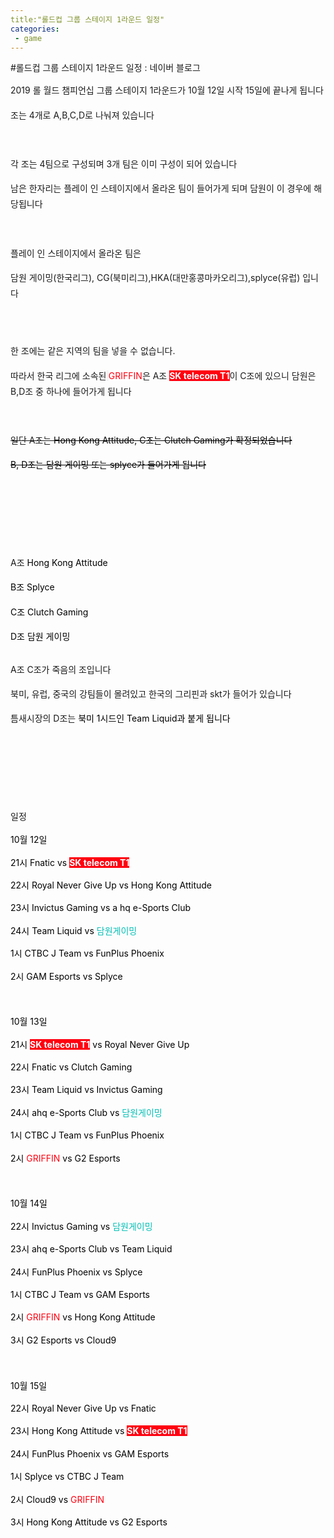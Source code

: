 ```yaml
---
title:"롤드컵 그룹 스테이지 1라운드 일정"
categories:
 - game
---
```

#롤드컵 그룹 스테이지 1라운드 일정 : 네이버 블로그
<div class="wrap_rabbit pcol2 _param(1) _postViewArea221672391557" id="post-view221672391557">
<!-- Rabbit HTML --><div class="se-viewer se-theme-default" lang="ko-KR">
<!-- SE_DOC_HEADER_END -->
<div class="se-main-container">
<div class="se-component se-text se-l-default" id="SE-71aa55e3-2ede-476f-8948-8bf5999d06c7">
<div class="se-component-content">
<div class="se-section se-section-text se-l-default">
<div class="se-module se-module-text"><!-- SE-TEXT { --><p class="se-text-paragraph se-text-paragraph-align-" id="SE-20a02802-eb3d-11e9-929d-f3df846334f9" style="line-height:1.8;"><span class="se-fs- se-ff-" id="SE-77e7e80c-eb3d-11e9-929d-4b8be4fd9745" style="">2019 롤 월드 챔피언십 그룹 스테이지 1라운드가 10월 12일 시작 15일에 끝나게 됩니다</span></p><!-- } SE-TEXT --><!-- SE-TEXT { --><p class="se-text-paragraph se-text-paragraph-align-" id="SE-20a02803-eb3d-11e9-929d-97d877d73f23" style="line-height:1.8;"><span class="se-fs- se-ff-" id="SE-77e7e80d-eb3d-11e9-929d-f31af1de5583" style="">조는 4개로 A,B,C,D로 나눠져 있습니다 </span></p><!-- } SE-TEXT --><!-- SE-TEXT { --><p class="se-text-paragraph se-text-paragraph-align-" id="SE-20a02804-eb3d-11e9-929d-07f50946549b" style="line-height:1.8;"><span class="se-fs- se-ff-" id="SE-77e7e80e-eb3d-11e9-929d-af0fc8f73e2c" style="">​</span></p><!-- } SE-TEXT --><!-- SE-TEXT { --><p class="se-text-paragraph se-text-paragraph-align-" id="SE-20a02805-eb3d-11e9-929d-0944643af4a7" style="line-height:1.8;"><span class="se-fs- se-ff-" id="SE-77e7e80f-eb3d-11e9-929d-5781efabe1b5" style="">각 조는 4팀으로 구성되며 3개 팀은 이미 구성이 되어 있습니다</span></p><!-- } SE-TEXT --><!-- SE-TEXT { --><p class="se-text-paragraph se-text-paragraph-align-" id="SE-20a02806-eb3d-11e9-929d-ab12166d8c64" style="line-height:1.8;"><span class="se-fs- se-ff-" id="SE-77e80f20-eb3d-11e9-929d-27c8972e5969" style="">남은 한자리는 플레이 인 스테이지에서 올라온 팀이 들어가게 되며 담원이 이 경우에 해당됩니다</span></p><!-- } SE-TEXT --><!-- SE-TEXT { --><p class="se-text-paragraph se-text-paragraph-align-" id="SE-20a02807-eb3d-11e9-929d-99ae30c7d501" style="line-height:1.8;"><span class="se-fs- se-ff-" id="SE-77e80f21-eb3d-11e9-929d-67e6d52f59ef" style="">​</span></p><!-- } SE-TEXT --><!-- SE-TEXT { --><p class="se-text-paragraph se-text-paragraph-align-" id="SE-20a02808-eb3d-11e9-929d-cbf6cb04495c" style="line-height:1.8;"><span class="se-fs- se-ff-" id="SE-77e80f22-eb3d-11e9-929d-5b79bf29cbef" style="">플레이 인 스테이지에서 올라온 팀은 </span></p><!-- } SE-TEXT --><!-- SE-TEXT { --><p class="se-text-paragraph se-text-paragraph-align-" id="SE-6c4abba5-15ef-4bdb-908a-b59dc705cf25" style="line-height:1.8;"><span class="se-fs- se-ff-" id="SE-77e80f23-eb3d-11e9-929d-65e6fbdd8458" style="">담원 게이밍(한국리그), CG(북미리그),HKA(대만홍콩마카오리그),splyce(유럽) 입니다</span></p><!-- } SE-TEXT --></div>
</div>
</div>
</div> <div class="se-component se-image se-l-default" id="SE-07b746fe-3437-43e3-b722-5b05c1ab518e">
<div class="se-component-content se-component-content-fit">
<div class="se-section se-section-image se-l-default se-section-align-">
<a class="se-module se-module-image __se_image_link __se_link" data-linkdata='{"id" : "SE-07b746fe-3437-43e3-b722-5b05c1ab518e", "src" : "https://postfiles.pstatic.net/MjAxOTEwMDlfMTYx/MDAxNTcwNTYzNDQ4NzQ5.fd474Zq_fZUOTkt2z0WpUqko42OREfhI_d6gfhptuKog.RMljCR5lmJAgj2pGdZv8nK3F0q3yA40PjPTcjRN6XPMg.PNG.dls32208/image.png", "linkUse" : "false", "link" : ""}' data-linktype="img" href="#" onclick="return false;" style=" ">
<img alt="" class="se-image-resource" data-height="396" data-lazy-src="https://postfiles.pstatic.net/MjAxOTEwMDlfMTYx/MDAxNTcwNTYzNDQ4NzQ5.fd474Zq_fZUOTkt2z0WpUqko42OREfhI_d6gfhptuKog.RMljCR5lmJAgj2pGdZv8nK3F0q3yA40PjPTcjRN6XPMg.PNG.dls32208/image.png?type=w966" data-width="693" src="https://postfiles.pstatic.net/MjAxOTEwMDlfMTYx/MDAxNTcwNTYzNDQ4NzQ5.fd474Zq_fZUOTkt2z0WpUqko42OREfhI_d6gfhptuKog.RMljCR5lmJAgj2pGdZv8nK3F0q3yA40PjPTcjRN6XPMg.PNG.dls32208/image.png?type=w80_blur">
</img></a> </div>
</div>
</div> <div class="se-component se-text se-l-default" id="SE-ac03e6ab-ca1f-42fa-ba14-441f562df1b2">
<div class="se-component-content">
<div class="se-section se-section-text se-l-default">
<div class="se-module se-module-text"><!-- SE-TEXT { --><p class="se-text-paragraph se-text-paragraph-align-" id="SE-20a50a0b-eb3d-11e9-929d-6de3b72ade58" style="line-height:1.8;"><span class="se-fs- se-ff-" id="SE-77e83634-eb3d-11e9-929d-f7350dd0b8cd" style="">​</span></p><!-- } SE-TEXT --><!-- SE-TEXT { --><p class="se-text-paragraph se-text-paragraph-align-" id="SE-20a50a0c-eb3d-11e9-929d-e93d24cf6f8a" style="line-height:1.8;"><span class="se-fs- se-ff-" id="SE-77e85d45-eb3d-11e9-929d-2fc442f57a54" style="">한 조에는 같은 지역의 팀을 넣을 수 없습니다.</span></p><!-- } SE-TEXT --><!-- SE-TEXT { --><p class="se-text-paragraph se-text-paragraph-align-" id="SE-20a50a0d-eb3d-11e9-929d-a3b07d43feef" style="line-height:1.8;"><span class="se-fs- se-ff-" id="SE-77e85d46-eb3d-11e9-929d-7b4d14ba25c4" style="">따라서 한국 리그에 소속된</span><span class="se-fs- se-ff-system se-style-unset" id="SE-77e85d47-eb3d-11e9-929d-a18dc47883bf" style="color:#0275D8;background-color:#F5F5F5;"><b> </b></span><span class="se-fs-fs16 se-ff-" id="SE-77e85d48-eb3d-11e9-929d-d1b502c2b071" style="color:#FF0010;background-color:#FFFFFF;">GRIFFIN</span><span class="se-fs- se-ff-" id="SE-77e85d49-eb3d-11e9-929d-e9e5de2bd0fd" style="">은 A조 </span><span class="se-fs-fs16 se-ff-" id="SE-77e85d4a-eb3d-11e9-929d-2bb6f28435b2" style="color:#FFFFFF;background-color:#FF0010;"><b>SK telecom T1</b></span><span class="se-fs- se-ff-" id="SE-77e85d4b-eb3d-11e9-929d-3b08ae4355ca" style="">이 C조에 있으니 담원은 B,D조 중 하나에 들어가게 됩니다</span></p><!-- } SE-TEXT --><!-- SE-TEXT { --><p class="se-text-paragraph se-text-paragraph-align-" id="SE-20a50a0e-eb3d-11e9-929d-410149129579" style="line-height:1.8;"><span class="se-fs- se-ff-" id="SE-77e85d4c-eb3d-11e9-929d-b798c48ecc24" style="">​</span></p><!-- } SE-TEXT --><!-- SE-TEXT { --><p class="se-text-paragraph se-text-paragraph-align-" id="SE-20a50a0f-eb3d-11e9-929d-b997b8c5a654" style="line-height:1.8;"><span class="se-fs- se-ff-" id="SE-77e85d4d-eb3d-11e9-929d-f9d2510a91cc" style=""><strike>일단 A조는 </strike></span><span class="se-fs-fs16 se-ff-" id="SE-77e85d4e-eb3d-11e9-929d-b55d8a2a691e" style="color:#000000;"><strike>Hong Kong Attitude, C조는 Clutch Gaming가 확정되었습니다</strike></span></p><!-- } SE-TEXT --><!-- SE-TEXT { --><p class="se-text-paragraph se-text-paragraph-align-" id="SE-20a50a10-eb3d-11e9-929d-37df49874ee2" style="line-height:1.8;"><span class="se-fs-fs16 se-ff-" id="SE-77e85d4f-eb3d-11e9-929d-01d834e04b3a" style="color:#000000;"><strike>B, D조는 담원 게이밍 또는 splyce가 들어가게 됩니다</strike></span></p><!-- } SE-TEXT --><!-- SE-TEXT { --><p class="se-text-paragraph se-text-paragraph-align-" id="SE-20a50a11-eb3d-11e9-929d-57d1dff13575" style="line-height:1.8;"><span class="se-fs- se-ff-" id="SE-77e85d50-eb3d-11e9-929d-d519aad2a6b6" style="">​</span></p><!-- } SE-TEXT --><!-- SE-TEXT { --><p class="se-text-paragraph se-text-paragraph-align-" id="SE-20a50a12-eb3d-11e9-929d-79eedc446b83" style="line-height:1.8;"><span class="se-fs- se-ff-" id="SE-77e85d51-eb3d-11e9-929d-01dd8ce02b9e" style="">​</span></p><!-- } SE-TEXT --><!-- SE-TEXT { --><p class="se-text-paragraph se-text-paragraph-align-" id="SE-20a50a13-eb3d-11e9-929d-8fa20771d9d7" style="line-height:1.8;"><span class="se-fs- se-ff-" id="SE-77e85d52-eb3d-11e9-929d-e34f98ef0acf" style="">​</span></p><!-- } SE-TEXT --><!-- SE-TEXT { --><p class="se-text-paragraph se-text-paragraph-align-" id="SE-20a50a14-eb3d-11e9-929d-d336a20123f3" style="line-height:1.8;"><span class="se-fs- se-ff-" id="SE-77e88463-eb3d-11e9-929d-433e46df05ed" style="">A조 </span><span class="se-fs-fs16 se-ff-" id="SE-77e88464-eb3d-11e9-929d-75d6b3ed34f7" style="color:#000000;">Hong Kong Attitude</span></p><!-- } SE-TEXT --><!-- SE-TEXT { --><p class="se-text-paragraph se-text-paragraph-align-" id="SE-20a50a15-eb3d-11e9-929d-d34af83818b7" style="line-height:1.8;"><span class="se-fs-fs16 se-ff-" id="SE-77e88465-eb3d-11e9-929d-6ba5382b7de4" style="color:#000000;">B조 Splyce</span></p><!-- } SE-TEXT --><!-- SE-TEXT { --><p class="se-text-paragraph se-text-paragraph-align-" id="SE-20a50a16-eb3d-11e9-929d-ed3eface855d" style="line-height:1.8;"><span class="se-fs-fs16 se-ff-" id="SE-77e88466-eb3d-11e9-929d-f924649b88f9" style="color:#000000;">C조 Clutch Gaming</span></p><!-- } SE-TEXT --><!-- SE-TEXT { --><p class="se-text-paragraph se-text-paragraph-align-" id="SE-c6334e14-556e-47b4-a807-0fb5eacf9996" style="line-height:1.8;"><span class="se-fs-fs16 se-ff-" id="SE-77e88467-eb3d-11e9-929d-35b9942f3983" style="color:#000000;">D조 담원 게이밍 </span></p><!-- } SE-TEXT --></div>
</div>
</div>
</div> <div class="se-component se-image se-l-default" id="SE-4b68ecd8-566f-499b-a4de-18f8108835cd">
<div class="se-component-content se-component-content-fit">
<div class="se-section se-section-image se-l-default se-section-align-">
<a class="se-module se-module-image __se_image_link __se_link" data-linkdata='{"id" : "SE-4b68ecd8-566f-499b-a4de-18f8108835cd", "src" : "https://ww.namu.la/s/14ae5a41848e75b7cb309245be8ec4e3324150a43c086ac5974ebd98aa416cfbce5491860111be3b3ca089bc9d196ce24c7ccadf1581d94db766476c8c737f48d90043008e0df1ee3f883ab046bccd6727fd57bddeeec6e13c362114dc792dfe", "linkUse" : "false", "link" : ""}' data-linktype="img" href="#" onclick="return false;" style=" ">
<img alt="" class="se-image-resource" src="https://ww.namu.la/s/14ae5a41848e75b7cb309245be8ec4e3324150a43c086ac5974ebd98aa416cfbce5491860111be3b3ca089bc9d196ce24c7ccadf1581d94db766476c8c737f48d90043008e0df1ee3f883ab046bccd6727fd57bddeeec6e13c362114dc792dfe">
</img></a> </div>
</div>
</div> <div class="se-component se-text se-l-default" id="SE-20a6b7f7-eb3d-11e9-929d-cbee240b3517">
<div class="se-component-content">
<div class="se-section se-section-text se-l-default">
<div class="se-module se-module-text"><!-- SE-TEXT { --><p class="se-text-paragraph se-text-paragraph-align-" id="SE-20a64299-eb3d-11e9-929d-e112ed50d06d" style="line-height:1.8;"><span class="se-fs-fs16 se-ff- se-decoration-unset" id="SE-77e8d288-eb3d-11e9-929d-e3cb3673fbf1" style="">A조 C조가 죽음의 조입니다</span></p><!-- } SE-TEXT --><!-- SE-TEXT { --><p class="se-text-paragraph se-text-paragraph-align-" id="SE-20a6429a-eb3d-11e9-929d-194337600392" style="line-height:1.8;"><span class="se-fs-fs16 se-ff- se-decoration-unset" id="SE-77e8d289-eb3d-11e9-929d-8dfb70cb0baf" style="">북미, 유럽, 중국의 강팀들이 몰려있고 한국의 그리핀과 skt가 들어가 있습니다</span></p><!-- } SE-TEXT --><!-- SE-TEXT { --><p class="se-text-paragraph se-text-paragraph-align-" id="SE-20a6429b-eb3d-11e9-929d-efdecaae6089" style="line-height:1.8;"><span class="se-fs-fs16 se-ff- se-decoration-unset" id="SE-77e8d28a-eb3d-11e9-929d-2d5972dcea19" style="">틈새시장의 D조는 </span><span class="se-fs-fs16 se-ff-" id="SE-77e8d28b-eb3d-11e9-929d-094fc8be6af4" style="color:#000000;">북미 1시드인 Team Liquid과 붙게 됩니다</span></p><!-- } SE-TEXT --><!-- SE-TEXT { --><p class="se-text-paragraph se-text-paragraph-align-" id="SE-20a6429c-eb3d-11e9-929d-65dedcc76ffa" style="line-height:1.8;"><span class="se-fs-fs16 se-ff-" id="SE-77e8d28c-eb3d-11e9-929d-7f8cb6199d6b" style="color:#000000;">​</span></p><!-- } SE-TEXT --><!-- SE-TEXT { --><p class="se-text-paragraph se-text-paragraph-align-" id="SE-20a6429d-eb3d-11e9-929d-a3ba2da15070" style="line-height:1.8;"><span class="se-fs-fs16 se-ff- se-decoration-unset" id="SE-77e8d28d-eb3d-11e9-929d-e9b5d2f34a20" style="">​</span></p><!-- } SE-TEXT --><!-- SE-TEXT { --><p class="se-text-paragraph se-text-paragraph-align-" id="SE-20a6429e-eb3d-11e9-929d-af45d77cdf29" style="line-height:1.8;"><span class="se-fs-fs16 se-ff- se-decoration-unset" id="SE-77e8d28e-eb3d-11e9-929d-3bcd514e27be" style="">​</span></p><!-- } SE-TEXT --><!-- SE-TEXT { --><p class="se-text-paragraph se-text-paragraph-align-" id="SE-20a6429f-eb3d-11e9-929d-9dec7e029338" style="line-height:1.8;"><span class="se-fs-fs16 se-ff- se-decoration-unset" id="SE-77e8d28f-eb3d-11e9-929d-2df6a44cb9e9" style="">일정 </span></p><!-- } SE-TEXT --><!-- SE-TEXT { --><p class="se-text-paragraph se-text-paragraph-align-justify" id="SE-20a642a0-eb3d-11e9-929d-0329d96fa4c1" style="line-height:1.6;"><span class="se-fs-fs16 se-ff-" id="SE-77e8d290-eb3d-11e9-929d-5b7f97bf0f09" style="color:#000000;">10월 12일</span></p><!-- } SE-TEXT --><!-- SE-TEXT { --><p class="se-text-paragraph se-text-paragraph-align-justify" id="SE-20a642a1-eb3d-11e9-929d-6164cac418f2" style="line-height:1.6;"><span class="se-fs-fs16 se-ff-" id="SE-77e8f9a1-eb3d-11e9-929d-c370469d0086" style="color:#000000;">21시 Fnatic vs </span><span class="se-fs-fs16 se-ff-" id="SE-77e8f9a2-eb3d-11e9-929d-014282ce57ac" style="color:#FFFFFF;background-color:#FF0010;"><b>SK telecom T1</b></span></p><!-- } SE-TEXT --><!-- SE-TEXT { --><p class="se-text-paragraph se-text-paragraph-align-justify" id="SE-20a642a2-eb3d-11e9-929d-1b5a20aa9894" style="line-height:1.6;"><span class="se-fs-fs16 se-ff-" id="SE-77e8f9a3-eb3d-11e9-929d-a589451bbebe" style="color:#000000;">22시 Royal Never Give Up vs  Hong Kong Attitude</span></p><!-- } SE-TEXT --><!-- SE-TEXT { --><p class="se-text-paragraph se-text-paragraph-align-justify" id="SE-20a642a3-eb3d-11e9-929d-df4d3c6ad166" style="line-height:1.6;"><span class="se-fs-fs16 se-ff-" id="SE-77e8f9a4-eb3d-11e9-929d-a59bb8433c37" style="color:#000000;">23시 Invictus Gaming vs a hq e-Sports Club</span></p><!-- } SE-TEXT --><!-- SE-TEXT { --><p class="se-text-paragraph se-text-paragraph-align-justify" id="SE-20a642a4-eb3d-11e9-929d-8df5ceff7439" style="line-height:1.6;"><span class="se-fs-fs16 se-ff-" id="SE-77e8f9a5-eb3d-11e9-929d-056bcea00637" style="color:#000000;">24시 Team Liquid vs </span><span class="se-fs-fs16 se-ff-" id="SE-77e8f9a6-eb3d-11e9-929d-d19ce69183b7" style="color:#00BFB5;">담원게이밍</span></p><!-- } SE-TEXT --><!-- SE-TEXT { --><p class="se-text-paragraph se-text-paragraph-align-justify" id="SE-20a642a5-eb3d-11e9-929d-6bed21545295" style="line-height:1.6;"><span class="se-fs-fs16 se-ff-" id="SE-77e8f9a7-eb3d-11e9-929d-659e30b2df75" style="color:#000000;">1시 CTBC J Team vs FunPlus Phoenix</span></p><!-- } SE-TEXT --><!-- SE-TEXT { --><p class="se-text-paragraph se-text-paragraph-align-justify" id="SE-20a642a6-eb3d-11e9-929d-a5907980c6d4" style="line-height:1.6;"><span class="se-fs-fs16 se-ff-" id="SE-77e8f9a8-eb3d-11e9-929d-2b455bc9ac0a" style="color:#000000;">2시 GAM Esports vs </span><span class="se-fs-fs16 se-ff-" id="SE-77e8f9a9-eb3d-11e9-929d-1d4680d33a53" style="color:#000000;">Splyce</span></p><!-- } SE-TEXT --><!-- SE-TEXT { --><p class="se-text-paragraph se-text-paragraph-align-justify" id="SE-20a642a7-eb3d-11e9-929d-51a8f24a0490" style="line-height:1.6;"><span class="se-fs-fs16 se-ff-" id="SE-77e8f9aa-eb3d-11e9-929d-ad52ad971449" style="color:#000000;"> </span></p><!-- } SE-TEXT --><!-- SE-TEXT { --><p class="se-text-paragraph se-text-paragraph-align-justify" id="SE-20a642a8-eb3d-11e9-929d-399716f3859e" style="line-height:1.6;"><span class="se-fs-fs16 se-ff-" id="SE-77e8f9ab-eb3d-11e9-929d-b75a5bb559eb" style="color:#000000;">​</span></p><!-- } SE-TEXT --><!-- SE-TEXT { --><p class="se-text-paragraph se-text-paragraph-align-justify" id="SE-20a669b9-eb3d-11e9-929d-4bb5ef828711" style="line-height:1.6;"><span class="se-fs-fs16 se-ff-" id="SE-77e8f9ac-eb3d-11e9-929d-27f8f852a959" style="color:#000000;"> </span></p><!-- } SE-TEXT --><!-- SE-TEXT { --><p class="se-text-paragraph se-text-paragraph-align-justify" id="SE-20a669ba-eb3d-11e9-929d-ab6cac32596d" style="line-height:1.6;"><span class="se-fs-fs16 se-ff-" id="SE-77e8f9ad-eb3d-11e9-929d-4fb9b2d4118d" style="color:#000000;">10월 13일</span></p><!-- } SE-TEXT --><!-- SE-TEXT { --><p class="se-text-paragraph se-text-paragraph-align-justify" id="SE-20a669bb-eb3d-11e9-929d-ff6bf7e38a73" style="line-height:1.6;"><span class="se-fs-fs16 se-ff-" id="SE-77e920be-eb3d-11e9-929d-ad6e90a42727" style="color:#000000;">21시</span><span class="se-fs-fs16 se-ff-" id="SE-77e920bf-eb3d-11e9-929d-3dd9b7519702" style="color:#FFFFFF;"> </span><span class="se-fs-fs16 se-ff-" id="SE-77e920c0-eb3d-11e9-929d-17f687716b3e" style="color:#FFFFFF;background-color:#FF0010;"><b>SK telecom T1</b></span><span class="se-fs-fs16 se-ff-" id="SE-77e920c1-eb3d-11e9-929d-a9397bddc0a8" style="color:#000000;"> vs Royal Never Give Up</span></p><!-- } SE-TEXT --><!-- SE-TEXT { --><p class="se-text-paragraph se-text-paragraph-align-justify" id="SE-20a669bc-eb3d-11e9-929d-051da057a6d0" style="line-height:1.6;"><span class="se-fs-fs16 se-ff-" id="SE-77e920c2-eb3d-11e9-929d-a53199b77b30" style="color:#000000;">22시 Fnatic vs Clutch Gaming</span></p><!-- } SE-TEXT --><!-- SE-TEXT { --><p class="se-text-paragraph se-text-paragraph-align-justify" id="SE-20a669bd-eb3d-11e9-929d-2f25e6412f4f" style="line-height:1.6;"><span class="se-fs-fs16 se-ff-" id="SE-77e920c3-eb3d-11e9-929d-dd4a7750854f" style="color:#000000;">23시 Team Liquid vs Invictus Gaming</span></p><!-- } SE-TEXT --><!-- SE-TEXT { --><p class="se-text-paragraph se-text-paragraph-align-justify" id="SE-20a669be-eb3d-11e9-929d-61c18545b155" style="line-height:1.6;"><span class="se-fs-fs16 se-ff-" id="SE-77e920c4-eb3d-11e9-929d-87e4a96d3d4f" style="color:#000000;">24시 ahq e-Sports Club vs </span><span class="se-fs-fs16 se-ff-" id="SE-77e920c5-eb3d-11e9-929d-bfe1067ef069" style="color:#00BFB5;">담원게이밍</span></p><!-- } SE-TEXT --><!-- SE-TEXT { --><p class="se-text-paragraph se-text-paragraph-align-justify" id="SE-20a669bf-eb3d-11e9-929d-6dec8ef269ec" style="line-height:1.6;"><span class="se-fs-fs16 se-ff-" id="SE-77e947d6-eb3d-11e9-929d-81decd465c6b" style="color:#000000;">1시 CTBC J Team vs FunPlus Phoenix</span></p><!-- } SE-TEXT --><!-- SE-TEXT { --><p class="se-text-paragraph se-text-paragraph-align-justify" id="SE-20a669c0-eb3d-11e9-929d-57a2c491cc34" style="line-height:1.6;"><span class="se-fs-fs16 se-ff-" id="SE-77e947d7-eb3d-11e9-929d-13eab642b2b3" style="color:#000000;">2시 </span><span class="se-fs-fs16 se-ff-" id="SE-77e947d8-eb3d-11e9-929d-97b60f8e208f" style="color:#FF0010;background-color:#FFFFFF;">GRIFFIN</span><span class="se-fs-fs16 se-ff-" id="SE-77e947d9-eb3d-11e9-929d-4b45c38c0c5a" style="color:#000000;"> vs G2 Esports</span></p><!-- } SE-TEXT --><!-- SE-TEXT { --><p class="se-text-paragraph se-text-paragraph-align-justify" id="SE-20a669c1-eb3d-11e9-929d-bdcf4b7a61b3" style="line-height:1.6;"><span class="se-fs-fs16 se-ff-" id="SE-77e947da-eb3d-11e9-929d-cbaed43fe75c" style="color:#000000;"> </span></p><!-- } SE-TEXT --><!-- SE-TEXT { --><p class="se-text-paragraph se-text-paragraph-align-justify" id="SE-20a669c2-eb3d-11e9-929d-75f4993018ba" style="line-height:1.6;"><span class="se-fs-fs16 se-ff-" id="SE-77e947db-eb3d-11e9-929d-2fb1baf08f46" style="color:#000000;"> </span></p><!-- } SE-TEXT --><!-- SE-TEXT { --><p class="se-text-paragraph se-text-paragraph-align-justify" id="SE-20a669c3-eb3d-11e9-929d-9d1bfd2f391d" style="line-height:1.6;"><span class="se-fs-fs16 se-ff-" id="SE-77e947dc-eb3d-11e9-929d-6775e16f7d14" style="color:#000000;">​</span></p><!-- } SE-TEXT --><!-- SE-TEXT { --><p class="se-text-paragraph se-text-paragraph-align-justify" id="SE-20a669c4-eb3d-11e9-929d-47684ebdc180" style="line-height:1.6;"><span class="se-fs-fs16 se-ff-" id="SE-77e947dd-eb3d-11e9-929d-39b5db850b2a" style="color:#000000;">10월 14일 </span></p><!-- } SE-TEXT --><!-- SE-TEXT { --><p class="se-text-paragraph se-text-paragraph-align-justify" id="SE-20a669c5-eb3d-11e9-929d-e780faaddbb6" style="line-height:1.6;"><span class="se-fs-fs16 se-ff-" id="SE-77e947de-eb3d-11e9-929d-378160e03634" style="color:#000000;">22시 Invictus Gaming vs </span><span class="se-fs-fs16 se-ff-" id="SE-77e947df-eb3d-11e9-929d-63ae88333a93" style="color:#00BFB5;">담원게이밍</span></p><!-- } SE-TEXT --><!-- SE-TEXT { --><p class="se-text-paragraph se-text-paragraph-align-justify" id="SE-20a669c6-eb3d-11e9-929d-fdcafc47738d" style="line-height:1.6;"><span class="se-fs-fs16 se-ff-" id="SE-77e947e0-eb3d-11e9-929d-4737a0a1a040" style="color:#000000;">23시 ahq e-Sports Club vs Team Liquid</span></p><!-- } SE-TEXT --><!-- SE-TEXT { --><p class="se-text-paragraph se-text-paragraph-align-justify" id="SE-20a669c7-eb3d-11e9-929d-bf0f1c9d3e7d" style="line-height:1.6;"><span class="se-fs-fs16 se-ff-" id="SE-77e947e1-eb3d-11e9-929d-473c5147338e" style="color:#000000;">24시 FunPlus Phoenix vs </span><span class="se-fs-fs16 se-ff-" id="SE-77e947e2-eb3d-11e9-929d-7511f03f29f8" style="color:#000000;">Splyce</span><span class="se-fs-fs16 se-ff-" id="SE-77e947e3-eb3d-11e9-929d-0be67d2b9d12" style="color:#000000;"> </span></p><!-- } SE-TEXT --><!-- SE-TEXT { --><p class="se-text-paragraph se-text-paragraph-align-justify" id="SE-20a669c8-eb3d-11e9-929d-3517ee5d10db" style="line-height:1.6;"><span class="se-fs-fs16 se-ff-" id="SE-77e96ef4-eb3d-11e9-929d-f3f06d3ae46f" style="color:#000000;">1시 CTBC J Team vs GAM Esports</span></p><!-- } SE-TEXT --><!-- SE-TEXT { --><p class="se-text-paragraph se-text-paragraph-align-justify" id="SE-20a669c9-eb3d-11e9-929d-01f242240e75" style="line-height:1.6;"><span class="se-fs-fs16 se-ff-" id="SE-77e96ef5-eb3d-11e9-929d-17f120eb656b" style="color:#000000;">2시 </span><span class="se-fs-fs16 se-ff-" id="SE-77e96ef6-eb3d-11e9-929d-91cd35099b38" style="color:#FF0010;background-color:#FFFFFF;">GRIFFIN</span><span class="se-fs-fs16 se-ff-" id="SE-77e96ef7-eb3d-11e9-929d-2f3d9078445e" style="color:#000000;"> vs Hong Kong Attitude </span></p><!-- } SE-TEXT --><!-- SE-TEXT { --><p class="se-text-paragraph se-text-paragraph-align-justify" id="SE-20a669ca-eb3d-11e9-929d-c56dd9e473f9" style="line-height:1.6;"><span class="se-fs-fs16 se-ff-" id="SE-77e96ef8-eb3d-11e9-929d-b3f3546ca6db" style="color:#000000;">3시 G2 Esports vs Cloud9</span></p><!-- } SE-TEXT --><!-- SE-TEXT { --><p class="se-text-paragraph se-text-paragraph-align-justify" id="SE-20a669cb-eb3d-11e9-929d-27ca42eab758" style="line-height:1.6;"><span class="se-fs-fs16 se-ff-" id="SE-77e96ef9-eb3d-11e9-929d-ebe55fc4d55a" style="color:#000000;"> </span></p><!-- } SE-TEXT --><!-- SE-TEXT { --><p class="se-text-paragraph se-text-paragraph-align-justify" id="SE-20a669cc-eb3d-11e9-929d-6593a7008991" style="line-height:1.6;"><span class="se-fs-fs16 se-ff-" id="SE-77e96efa-eb3d-11e9-929d-772d1e3e4ded" style="color:#000000;">​</span></p><!-- } SE-TEXT --><!-- SE-TEXT { --><p class="se-text-paragraph se-text-paragraph-align-justify" id="SE-20a669cd-eb3d-11e9-929d-63148e20eef0" style="line-height:1.6;"><span class="se-fs-fs16 se-ff-" id="SE-77e96efb-eb3d-11e9-929d-e5af66203bc0" style="color:#000000;"> </span></p><!-- } SE-TEXT --><!-- SE-TEXT { --><p class="se-text-paragraph se-text-paragraph-align-justify" id="SE-20a669ce-eb3d-11e9-929d-55fe86f06a29" style="line-height:1.6;"><span class="se-fs-fs16 se-ff-" id="SE-77e96efc-eb3d-11e9-929d-6769b311c67d" style="color:#000000;">10월 15일 </span></p><!-- } SE-TEXT --><!-- SE-TEXT { --><p class="se-text-paragraph se-text-paragraph-align-justify" id="SE-20a690df-eb3d-11e9-929d-676f129a84e8" style="line-height:1.6;"><span class="se-fs-fs16 se-ff-" id="SE-77e96efd-eb3d-11e9-929d-3f8b803012b7" style="color:#000000;">22시 Royal Never Give Up vs Fnatic</span></p><!-- } SE-TEXT --><!-- SE-TEXT { --><p class="se-text-paragraph se-text-paragraph-align-justify" id="SE-20a690e0-eb3d-11e9-929d-83dd6687557c" style="line-height:1.6;"><span class="se-fs-fs16 se-ff-" id="SE-77e96efe-eb3d-11e9-929d-b5a5d111f899" style="color:#000000;">23시 Hong Kong Attitude vs </span><span class="se-fs-fs16 se-ff-" id="SE-77e96eff-eb3d-11e9-929d-5fe80c985dab" style="color:#FFFFFF;background-color:#FF0010;"><b>SK telecom T1</b></span></p><!-- } SE-TEXT --><!-- SE-TEXT { --><p class="se-text-paragraph se-text-paragraph-align-justify" id="SE-20a690e1-eb3d-11e9-929d-c1ab96c0f454" style="line-height:1.6;"><span class="se-fs-fs16 se-ff-" id="SE-77e99610-eb3d-11e9-929d-2728a3d72f83" style="color:#000000;">24시 FunPlus Phoenix vs GAM Esports</span></p><!-- } SE-TEXT --><!-- SE-TEXT { --><p class="se-text-paragraph se-text-paragraph-align-justify" id="SE-20a690e2-eb3d-11e9-929d-1ba91f11836e" style="line-height:1.6;"><span class="se-fs-fs16 se-ff-" id="SE-77e99611-eb3d-11e9-929d-0bb29f16be73" style="color:#000000;">1시 </span><span class="se-fs-fs16 se-ff-" id="SE-77e99612-eb3d-11e9-929d-b9b6858a12be" style="color:#000000;">Splyce</span><span class="se-fs-fs16 se-ff-" id="SE-77e99613-eb3d-11e9-929d-dd046cac5bc7" style="color:#000000;"> vs CTBC J Team</span></p><!-- } SE-TEXT --><!-- SE-TEXT { --><p class="se-text-paragraph se-text-paragraph-align-justify" id="SE-20a690e3-eb3d-11e9-929d-21444aec9136" style="line-height:1.6;"><span class="se-fs-fs16 se-ff-" id="SE-77e99614-eb3d-11e9-929d-a56d45f803f7" style="color:#000000;">2시 Cloud9 vs </span><span class="se-fs-fs16 se-ff-" id="SE-77e99615-eb3d-11e9-929d-119fb875f374" style="color:#FF0010;background-color:#FFFFFF;">GRIFFIN</span></p><!-- } SE-TEXT --><!-- SE-TEXT { --><p class="se-text-paragraph se-text-paragraph-align-justify" id="SE-20a690e4-eb3d-11e9-929d-cba51e7dd712" style="line-height:1.6;"><span class="se-fs-fs16 se-ff-" id="SE-77e99616-eb3d-11e9-929d-3b62bf9f61ad" style="color:#000000;">3시 Hong Kong Attitude vs G2 Esports</span></p><!-- } SE-TEXT --><!-- SE-TEXT { --><p class="se-text-paragraph se-text-paragraph-align-" id="SE-f8f4ddd0-145a-4d59-a694-7882262bd92f" style=""><span class="se-fs-fs19 se-ff-system se-style-unset" id="SE-77e99617-eb3d-11e9-929d-f30398c79c29" style="color:#FFFFFF;background-color:#15171A;"><b>​</b></span></p><!-- } SE-TEXT --><!-- SE-TEXT { --><p class="se-text-paragraph se-text-paragraph-align-" id="SE-77e9bd29-eb3d-11e9-929d-e5b26f6c1acf" style=""><span class="se-fs-fs24 se-ff-system se-weight-unset se-style-unset se-decoration-unset" id="SE-77e9bd28-eb3d-11e9-929d-45b5f9d7cad0" style="color:#333333;background-color:#FFFFFF;">​</span></p><!-- } SE-TEXT --><!-- SE-TEXT { --><p class="se-text-paragraph se-text-paragraph-align-" id="SE-77e9bd2b-eb3d-11e9-929d-77e251c036b4" style=""><span class="se-fs-fs24 se-ff-system se-weight-unset se-style-unset se-decoration-unset" id="SE-77e9bd2a-eb3d-11e9-929d-fde25b3d52a1" style="color:#333333;background-color:#FFFFFF;">​</span></p><!-- } SE-TEXT --></div>
</div>
</div>
</div> </div>
</div>
</div>